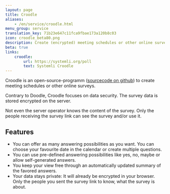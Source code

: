 ```yaml
---
layout: page
title: Croodle
aliases:
    - /en/service/croodle.html
menu_group: service
translation_key: 71b23e647c11fca9fbae173a120b8c03
icon: croodle_beta80.png
description: Create (encrypted) meeting schedules or other online surveys
beta: true
links:
    croodle:
        url: https://systemli.org/poll
        text: Systemli Croodle
---
```

Croodle is an open-source-programm ([sourcecode on github](https://github.com/jelhan/croodle)) to create meeting schedules or other online surveys.

Contrary to Doodle, Croodle focuses on data security. The survey data is stored encrypted on the server.

Not even the server operator knows the content of the survey. Only the people receiving the survey link can see the survey and/or use it.

## Features

* You can offer as many answering possibilities as you want. You can choose your favourite date in the calendar or create multiple questions.
* You can use pre-defined answering possibilities like yes, no, maybe  or allow self-generated answers.
* You keep your view free through an automatically updated summary of the favored answers.
* Your data stays private: It will already be encrypted in your browser. Only the people you sent the survey link to know, what the survey is about.
